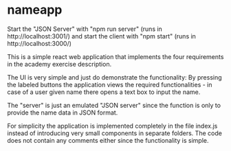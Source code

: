 # nameapp

Start the "JSON Server" with "npm run server" (runs in http://localhost:3001/)
and start the client with "npm start" (runs in http://localhost:3000/)

This is a simple react web application that implements the four requirements in
the academy exercise description.

The UI is very simple and just do demonstrate the functionality: By pressing the 
labeled buttons the application views the required functionalities - in case of
a user given name there opens a text box to input the name.

The "server" is just an emulated "JSON server" since the function is only to provide
the name data in JSON format.

For simplicity the application is implemented completely in the file index.js
instead of introducing very small components in separate folders. The code does
not contain any comments either since the functionality is simple.
